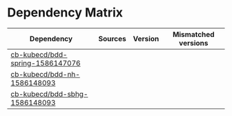 # Dependency Matrix

Dependency | Sources | Version | Mismatched versions
---------- | ------- | ------- | -------------------
[cb-kubecd/bdd-spring-1586147076](https://github.com/cb-kubecd/bdd-spring-1586147076.git) |  | []() | 
[cb-kubecd/bdd-nh-1586148093](https://github.com/cb-kubecd/bdd-nh-1586148093.git) |  | []() | 
[cb-kubecd/bdd-sbhg-1586148093](https://github.com/cb-kubecd/bdd-sbhg-1586148093.git) |  | []() | 
